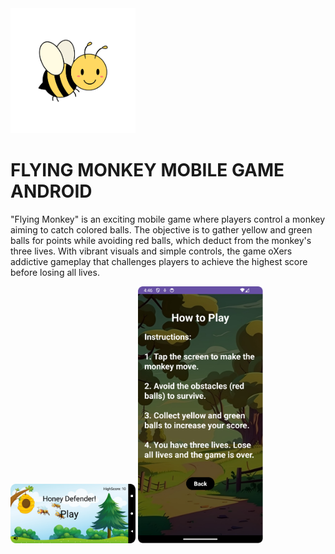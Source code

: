 <img src="https://github.com/DilmiSamaranayaka/HONEY_DEFENDER_MOBILE_GAME_ANDROID_YEAR_2_SEM_2/blob/master/app/src/main/res/drawable/dead.png?raw=true" style="width: 200px">

# FLYING MONKEY MOBILE GAME ANDROID
"Flying Monkey" is an exciting mobile game where players control a monkey aiming to catch colored balls. The objective is to gather yellow and green balls for points while avoiding red balls, which deduct from the monkey's three lives. With vibrant visuals and simple controls, the game oXers addictive gameplay that challenges players to achieve the highest score before losing all lives.


<img src="https://github.com/DilmiSamaranayaka/HONEY_DEFENDER_MOBILE_GAME_ANDROID_YEAR_2_SEM_2/blob/master/app/src/main/res/drawable/s1.png?raw=true" style="width: 200px">
<img src="https://github.com/Tharusha200219/FLYING_MONKEY_MOBILE_GAME_ANDROID/blob/main/image%20copy.png?raw=true" style="width: 200px">

